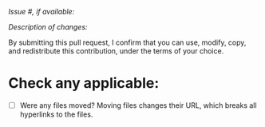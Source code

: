 _Issue #, if available:_

_Description of changes:_

By submitting this pull request, I confirm that you can use, modify, copy, and redistribute this contribution, under the terms of your choice.

# Check any applicable:

- [ ] Were any files moved? Moving files changes their URL, which breaks all hyperlinks to the files.
